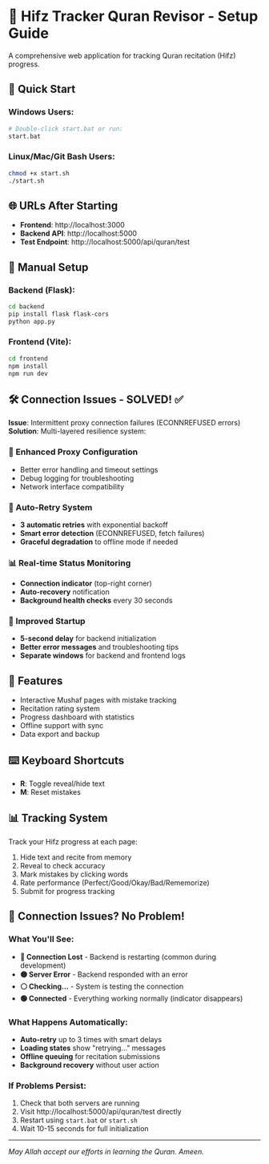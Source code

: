 # 🕌 Hifz Tracker Quran Revisor - Setup Guide

A comprehensive web application for tracking Quran recitation (Hifz) progress.

## 🚀 Quick Start

### Windows Users:
```bash
# Double-click start.bat or run:
start.bat
```

### Linux/Mac/Git Bash Users:
```bash
chmod +x start.sh
./start.sh
```

## 🌐 URLs After Starting
- **Frontend**: http://localhost:3000  
- **Backend API**: http://localhost:5000
- **Test Endpoint**: http://localhost:5000/api/quran/test

## 🔧 Manual Setup

### Backend (Flask):
```bash
cd backend
pip install flask flask-cors
python app.py
```

### Frontend (Vite):
```bash  
cd frontend
npm install
npm run dev
```

## 🛠️ Connection Issues - SOLVED! ✅

**Issue**: Intermittent proxy connection failures (ECONNREFUSED errors)
**Solution**: Multi-layered resilience system:

### 🔧 Enhanced Proxy Configuration
- Better error handling and timeout settings
- Debug logging for troubleshooting  
- Network interface compatibility

### 🔄 Auto-Retry System
- **3 automatic retries** with exponential backoff
- **Smart error detection** (ECONNREFUSED, fetch failures)
- **Graceful degradation** to offline mode if needed

### 📊 Real-time Status Monitoring
- **Connection indicator** (top-right corner)
- **Auto-recovery** notification
- **Background health checks** every 30 seconds

### 🚀 Improved Startup
- **5-second delay** for backend initialization
- **Better error messages** and troubleshooting tips
- **Separate windows** for backend and frontend logs

## 🎯 Features
- Interactive Mushaf pages with mistake tracking
- Recitation rating system
- Progress dashboard with statistics
- Offline support with sync
- Data export and backup

## ⌨️ Keyboard Shortcuts
- **R**: Toggle reveal/hide text
- **M**: Reset mistakes

## 📊 Tracking System
Track your Hifz progress at each page:
1. Hide text and recite from memory
2. Reveal to check accuracy
3. Mark mistakes by clicking words
4. Rate performance (Perfect/Good/Okay/Bad/Rememorize)
5. Submit for progress tracking

## 🚨 Connection Issues? No Problem!

### What You'll See:
- **🔴 Connection Lost** - Backend is restarting (common during development)
- **🟡 Server Error** - Backend responded with an error
- **⚪ Checking...** - System is testing the connection
- **🟢 Connected** - Everything working normally (indicator disappears)

### What Happens Automatically:
- **Auto-retry** up to 3 times with smart delays
- **Loading states** show "retrying..." messages  
- **Offline queuing** for recitation submissions
- **Background recovery** without user action

### If Problems Persist:
1. Check that both servers are running
2. Visit http://localhost:5000/api/quran/test directly
3. Restart using `start.bat` or `start.sh`
4. Wait 10-15 seconds for full initialization

---
*May Allah accept our efforts in learning the Quran. Ameen.* 